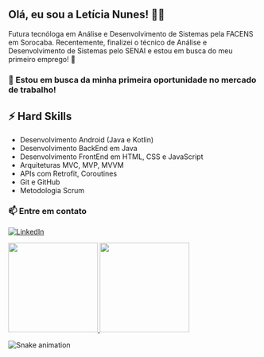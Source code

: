 ## Olá, eu sou a Letícia Nunes! 👩‍💻

Futura tecnóloga em Análise e Desenvolvimento de Sistemas pela FACENS em Sorocaba. Recentemente, finalizei o técnico de Análise e Desenvolvimento de Sistemas pelo SENAI e estou em busca do meu primeiro emprego! 👀

### 💼 Estou em busca da minha primeira oportunidade no mercado de trabalho!

## ⚡ Hard Skills
- Desenvolvimento Android (Java e Kotlin)
- Desenvolvimento BackEnd em Java
- Desenvolvimento FrontEnd em HTML, CSS e JavaScript
- Arquiteturas MVC, MVP, MVVM
- APIs com Retrofit, Coroutines
- Git e GitHub
- Metodologia Scrum

### 📫 Entre em contato
[![LinkedIn](https://img.shields.io/badge/LinkedIn-0077B5?style=for-the-badge&logo=linkedin&logoColor=white)](https://www.linkedin.com/in/leticia-nunes-a714621a1/)



<div>
  <a href="https://github.com/leticianunesdev">
    <img loading="lazy" height="180em" src="https://github-readme-stats.vercel.app/api/top-langs/?username=leticianunesdev&layout=compact&langs_count=7&theme=dracula"/>
    <img loading="lazy" height="180em" src="https://github-readme-stats.vercel.app/api?username=leticianunesdev&show_icons=true&theme=dracula&include_all_commits=true&count_private=true"/>
  </a>
</div>


![Snake animation](https://github.com/seu-usuário-aqui/seu-usuário-aqui/blob/output/github-contribution-grid-snake.svg)
